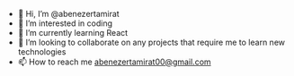 - 👋 Hi, I’m @abenezertamirat
- 👀 I’m interested in coding
- 🌱 I’m currently learning React
- 💞️ I’m looking to collaborate on any projects that require me to learn new technologies
- 📫 How to reach me abenezertamirat00@gmail.com

<!---
abenezertamirat/abenezertamirat is a ✨ special ✨ repository because its `README.md` (this file) appears on your GitHub profile.
You can click the Preview link to take a look at your changes.
--->
